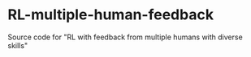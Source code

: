 # RL-multiple-human-feedback

Source code for "RL with feedback from multiple humans with diverse skills"
